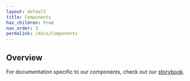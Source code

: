 ```yaml
---
layout: default
title: Components
has_children: true
nav_order: 3
permalink: /docs/Components
---
```


## Overview

For documentation specific to our components, check out our [storybook](https://watson-developer-cloud.github.io/discovery-components).
